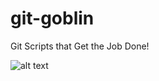 # git-goblin
Git Scripts that Get the Job Done!

![alt text](https://www.publicdomainpictures.net/pictures/200000/velka/goblin-on-corona.jpg)
